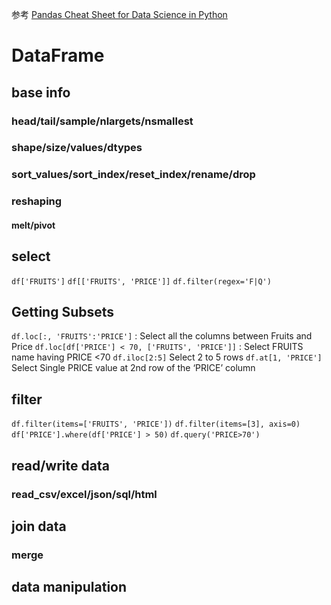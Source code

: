 
参考 [Pandas Cheat Sheet for Data Science in Python](https://www.geeksforgeeks.org/pandas-cheat-sheet/)

# DataFrame 

## base info

### head/tail/sample/nlargets/nsmallest

### shape/size/values/dtypes
### sort_values/sort_index/reset_index/rename/drop
### reshaping
#### melt/pivot

## select

`df['FRUITS']`
`df[['FRUITS', 'PRICE']]`
`df.filter(regex='F|Q')`

## Getting Subsets
`df.loc[:, 'FRUITS':'PRICE']` : Select all the columns between Fruits and Price
`df.loc[df['PRICE'] < 70, ['FRUITS', 'PRICE']]` : Select FRUITS name having PRICE <70
`df.iloc[2:5]` Select 2 to 5 rows
`df.at[1, 'PRICE']` Select Single PRICE value at 2nd row of the ‘PRICE’ column

## filter
`df.filter(items=['FRUITS', 'PRICE'])` 
`df.filter(items=[3], axis=0)`
`df['PRICE'].where(df['PRICE'] > 50)`
`df.query('PRICE>70')`



## read/write data
### read_csv/excel/json/sql/html
## join data 

### merge

## data manipulation




